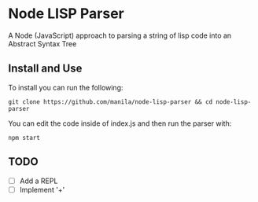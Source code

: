 # Node LISP Parser

A Node (JavaScript) approach to parsing a string of lisp code into an Abstract Syntax Tree

## Install and Use

To install you can run the following:

```git clone https://github.com/manila/node-lisp-parser && cd node-lisp-parser```

You can edit the code inside of index.js and then run the parser with:

```npm start``` 

## TODO

- [ ] Add a REPL
- [ ] Implement '+'
